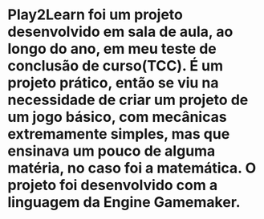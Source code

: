 # Play2Learn foi um projeto desenvolvido em sala de aula, ao longo do ano, em meu teste de conclusão de curso(TCC). É um projeto prático, então se viu na necessidade de criar um projeto de um jogo básico, com mecânicas extremamente simples, mas que ensinava um pouco de alguma matéria, no caso foi a matemática. O projeto foi desenvolvido com a linguagem da Engine Gamemaker.
